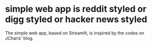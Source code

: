 # simple web app is reddit styled or digg styled or hacker news styled 
The simple web app, based on Streamlit, is inspired by the codes on JCharis' blog.
